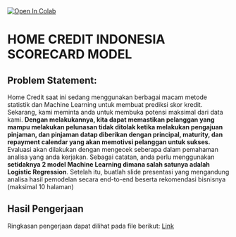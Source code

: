<a target="_blank" href="https://colab.research.google.com/github/milhamramadhan12/def-risk/blob/main/run.ipynb">
  <img src="https://colab.research.google.com/assets/colab-badge.svg" alt="Open In Colab"/>
</a>

# HOME CREDIT INDONESIA SCORECARD MODEL
## Problem Statement:

Home Credit saat ini sedang menggunakan berbagai macam metode statistik dan Machine Learning untuk membuat prediksi skor kredit. Sekarang, kami meminta anda untuk membuka potensi maksimal dari data kami. **Dengan melakukannya, kita dapat memastikan pelanggan yang mampu melakukan pelunasan tidak ditolak ketika melakukan pengajuan pinjaman, dan pinjaman datap diberikan dengan principal, maturity, dan repayment calendar yang akan memotivsi pelanggan untuk sukses.** Evaluasi akan dilakukan dengan mengecek seberapa dalam pemahaman analisa yang anda kerjakan. Sebagai catatan, anda perlu menggunakan **setidaknya 2 model Machine Learning dimana salah satunya adalah Logistic Regression**. Setelah itu, buatlah slide presentasi yang mengandung analisa hasil pemodelan secara end-to-end beserta rekomendasi bisnisnya (maksimal 10 halaman)

## Hasil Pengerjaan

Ringkasan pengerjaan dapat dilihat pada file berikut: [Link](https://www.linkedin.com/in/muhammad-ilham-ramadhan-548a521b5/overlay/1706548274524/single-media-viewer?type=DOCUMENT&profileId=ACoAADIqrYgB47XvYbnq6k5KR9b_KZwxN1VSzGs&lipi=urn%3Ali%3Apage%3Ad_flagship3_profile_view_base%3BOmhaykC9T8STjrG9eUql8Q%3D%3D)
